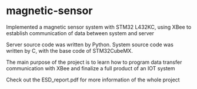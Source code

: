 # magnetic-sensor
 
Implemented a magnetic sensor system with STM32 L432KC, using XBee to establish communication of data between system and server

Server source code was written by Python. System source code was written by C, with the base code of STM32CubeMX.

The main purpose of the project is to learn how to program data transfer communication with XBee and finalize a full product of an IOT system

Check out the ESD_report.pdf for more information of the whole project

